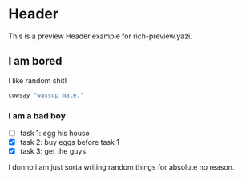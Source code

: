# Header

This is a preview Header example for rich-preview.yazi.

## I am bored

I like random shit!

```bash
cowsay "wassup mate."
```

### I am a bad boy

- [ ] task 1: egg his house
- [x] task 2: buy eggs before task 1
- [x] task 3: get the guys

I donno i am just sorta writing random things for absolute no reason.
